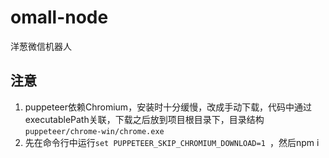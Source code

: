 # omall-node
洋葱微信机器人

## 注意
1. puppeteer依赖Chromium，安装时十分缓慢，改成手动下载，代码中通过executablePath关联，下载之后放到项目根目录下，目录结构`puppeteer/chrome-win/chrome.exe`
2. 先在命令行中运行`set PUPPETEER_SKIP_CHROMIUM_DOWNLOAD=1 `，然后npm i